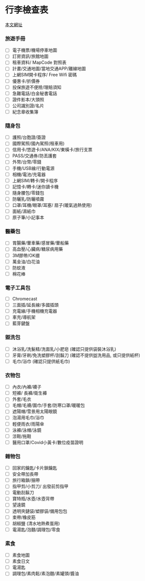 # 行李檢查表

[本文網址](https://github.com/rwlin/TravelPlan/blob/master/Taiwan/CheckList.md)

### 旅遊手冊

 - [ ] 電子機票/機場停車地圖
 - [ ] 訂房資訊/旅館地圖
 - [ ] 租車資料/ MapCode 對照表
 - [ ] 計畫/交通地圖/當地交通APP/離線地圖
 - [ ] 上網SIM開卡程序/ Free Wifi 密碼
 - [ ] 優惠卡/折價券
 - [ ] 投保旅遊不便險/理賠須知
 - [ ] 急難電話/白金秘書電話
 - [ ] 證件影本/大頭照
 - [ ] 公司識別證/名片
 - [ ] 紀念章收集簿

### 隨身包

  - [ ] 護照/台胞證/簽證
  - [ ] 國際駕照/國內駕照(租車用)
  - [ ] 信用卡/悠遊卡/ANA/KIX/東橫卡/旅行支票
  - [ ] PASS/交通券/防丟護套
  - [ ] 外幣/台幣/零錢
  - [ ] 手機/USB線/行動電源
  - [ ] 相機/電池/充電器
  - [ ] 上網SIM/轉卡/開卡程序
  - [ ] 記憶卡/轉卡/迷你讀卡機
  - [ ] 隨身腰包/零錢包
  - [ ] 防曬乳/防曬噴霧
  - [ ] 口罩/耳機/眼罩/耳塞/ 扇子(暖氣過熱使用)
  - [ ] 面紙/濕紙巾
  - [ ] 原子筆/小記事本

### 醫藥包

 - [ ] 胃腸藥/暈車藥/感冒藥/暈船藥
 - [ ]  高血壓/心臟病/糖尿病用藥
 - [ ] 3M膠帶/OK绷
 - [ ] 萬金油/白花油
 - [ ]  防蚊液
 - [ ]  棉花棒

### 電子工具包

 - [ ] Chromecast
 - [ ] 三面插/延長線/多國插頭
 - [ ] 充電線/手機相機充電器
 - [ ] 車充/導航架
 - [ ] 藍芽鍵盤

### 盥洗包

 - [ ] 沐浴乳/洗髮精/洗面乳/小肥皂 (確認只提供袋裝沐浴乳)
 - [ ] 牙膏/牙刷/免洗塑膠杯/刮鬍刀 (確認不提供盥洗用品, 或只提供紙杯)
 - [ ] 毛巾/浴巾 (確認只提供紙毛巾)

### 衣物包

 - [ ] 內衣/內褲/襪子
 - [ ] 短褲/ 長褲/衛生褲
 - [ ] 外套/毛衣
 - [ ] 毛帽/毛襪/圍巾/手套/防寒口罩/暖暖包
 - [ ] 遮陽帽/雪景用太陽眼鏡
 - [ ] 泡湯用毛巾/浴巾
 - [ ] 輕便雨衣/雨陽傘
 - [ ] 泳褲/泳帽/泳鏡
 - [ ] 涼鞋/拖鞋
 - [ ] 醫用口罩/Covid小黃卡/數位疫苗證明

### 雜物包

  - [ ] 回家的鑰匙/卡片鎖鑰匙
 - [ ] 安全帶加長帶
 - [ ] 旅行箱鎖/捆帶
 - [ ] 指甲剪/小剪刀/ 出發前剪指甲
 - [ ] 電動刮鬍刀
 - [ ] 寶特瓶/水壺/水壺背帶
 - [ ] 望遠鏡
 - [ ] 透明夾鏈袋/塑膠袋/備用包包
 - [ ] 束帶/橡皮筋
 - [ ] 胡椒鹽 (清水地熱煮蛋用)
  - [ ] 電湯匙/泡麵/調理包/零食

### 素食

 - [ ] 素食地圖
 - [ ] 素食日文
 - [ ] 電湯匙
 - [ ] 調理包/素肉鬆/素泡麵/素罐頭/醬油
